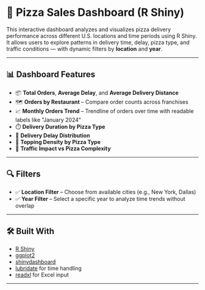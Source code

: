 # 🍕 Pizza Sales Dashboard (R Shiny)

This interactive dashboard analyzes and visualizes pizza delivery performance across different U.S. locations and time periods using R Shiny. It allows users to explore patterns in delivery time, delay, pizza type, and traffic conditions — with dynamic filters by **location** and **year**.

---

## 📊 Dashboard Features

- 📦 **Total Orders**, **Average Delay**, and **Average Delivery Distance**
- 🗺️ **Orders by Restaurant** – Compare order counts across franchises
- 📈 **Monthly Orders Trend** – Trendline of orders over time with readable labels like "January 2024"
- ⏱️ **Delivery Duration by Pizza Type**
- 🧭 **Delivery Delay Distribution**
- 🧀 **Topping Density by Pizza Type**
- 🚦 **Traffic Impact vs Pizza Complexity**

---

## 🔍 Filters

- ✅ **Location Filter** – Choose from available cities (e.g., New York, Dallas)
- ✅ **Year Filter** – Select a specific year to analyze time trends without overlap

---

## 🛠 Built With

- [R Shiny](https://shiny.posit.co/)
- [ggplot2](https://ggplot2.tidyverse.org/)
- [shinydashboard](https://rstudio.github.io/shinydashboard/)
- [lubridate](https://lubridate.tidyverse.org/) for time handling
- [readxl](https://readxl.tidyverse.org/) for Excel input

---
